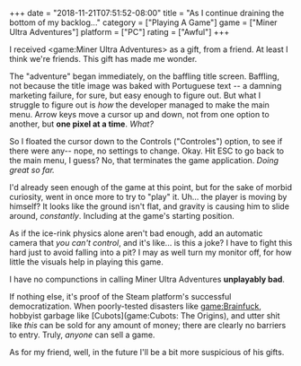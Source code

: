 +++
date = "2018-11-21T07:51:52-08:00"
title = "As I continue draining the bottom of my backlog..."
category = ["Playing A Game"]
game = ["Miner Ultra Adventures"]
platform = ["PC"]
rating = ["Awful"]
+++

I received <game:Miner Ultra Adventures> as a gift, from a friend.  At least I think we're friends.  This gift has made me wonder.

The "adventure" began immediately, on the baffling title screen.  Baffling, not because the title image was baked with Portuguese text -- a damning marketing failure, for sure, but easy enough to figure out.  But what I struggle to figure out is <i>how</i> the developer managed to make the main menu.  Arrow keys move a cursor up and down, not from one option to another, but <b>one pixel at a time</b>.  <i>What?</i>

So I floated the cursor down to the Controls ("Controles") option, to see if there were any-- nope, no settings to change.  Okay.  Hit ESC to go back to the main menu, I guess?  No, that terminates the game application.  <i>Doing great so far.</i>

I'd already seen enough of the game at this point, but for the sake of morbid curiosity, went in once more to try to "play" it.  Uh... the player is moving by himself?  It looks like the ground isn't flat, and gravity is causing him to slide around, <i>constantly</i>.  Including at the game's starting position.

As if the ice-rink physics alone aren't bad enough, add an automatic camera that <i>you can't control</i>, and it's like... is this a joke?  I have to fight this hard just to avoid falling into a pit?  I may as well turn my monitor off, for how little the visuals help in playing this game.

I have no compunctions in calling Miner Ultra Adventures <b>unplayably bad</b>.

If nothing else, it's proof of the Steam platform's successful democratization.  When poorly-tested disasters like <game:Brainfuck>, hobbyist garbage like [Cubots](game:Cubots: The Origins), and utter shit like <i>this</i> can be sold for any amount of money; there are clearly no barriers to entry.  Truly, <i>anyone</i> can sell a game.

As for my friend, well, in the future I'll be a bit more suspicious of his gifts.
